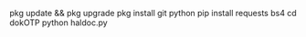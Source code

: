pkg update && pkg upgrade
pkg install git python
pip install requests bs4
cd dokOTP
python haldoc.py
